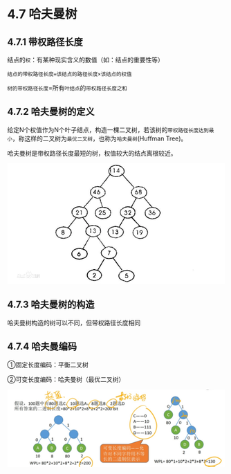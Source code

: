 # 4.7 哈夫曼树

## 4.7.1 带权路径长度

结点的`权`：有某种现实含义的数值（如：结点的重要性等）

`结点的带权路径长度=该结点的路径长度×该结点的权值`

`树的带权路径长度`=所有`叶结点`的`带权路径长度之和`

## 4.7.2 哈夫曼树的定义

给定N个权值作为N个叶子结点，构造一棵二叉树，若该树的`带权路径长度达到最小`，称这样的二叉树为`最优二叉树`，也称为`哈夫曼树`(Huffman Tree)。

哈夫曼树是带权路径长度最短的树，权值较大的结点离根较近。

![img](/images/data-structure/5366d0160924ab1886c1109d3ffae6cd7a890b40.webp)

## 4.7.3 哈夫曼树的构造

哈夫曼树构造的树可以不同，但带权路径长度相同

## 4.7.4 哈夫曼编码

①固定长度编码：平衡二叉树

②可变长度编码：哈夫曼树（最优二叉树）

![1637761333305](/images/data-structure/1637761333305.jpg)
